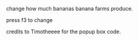 change how much bananas banana farms produce.

press f3 to change

credits to Timotheeee for the popup box code.